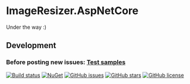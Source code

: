 # ImageResizer.AspNetCore
Under the way :)

## Development 

### Before posting new issues: [Test samples](https://github.com/keyone2693/ImageResizer.AspNetCore/tree/master/TestExample)


[![Build status](https://img.shields.io/appveyor/ci/keyone2693/ImageResizer.AspNetCore.svg)](https://ci.appveyor.com/project/keyone2693/ImageResizer.AspNetCore)
[![NuGet](https://img.shields.io/nuget/v/ImageResizer.AspNetCore.svg)](https://www.nuget.org/packages/ImageResizer.AspNetCore/)
[![GitHub issues](https://img.shields.io/github/issues/keyone2693/ImageResizer.AspNetCore.svg?maxAge=25920?style=plastic)](https://github.com/keyone2693/ImageResizer.AspNetCore/issues)
[![GitHub stars](https://img.shields.io/github/stars/keyone2693/ImageResizer.AspNetCore.svg?maxAge=25920?style=plastic)](https://github.com/keyone2693/ImageResizer.AspNetCore/stargazers)
[![GitHub license](https://img.shields.io/github/license/keyone2693/ImageResizer.AspNetCore.svg?maxAge=25920?style=plastic)](https://github.com/keyone2693/ImageResizer.AspNetCore/blob/master/LICENSE)
